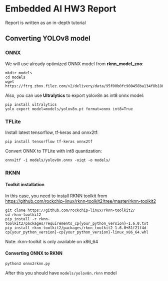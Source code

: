 # Embedded AI HW3 Report

Report is written as an in-depth tutorial

## Converting YOLOv8 model

### ONNX

We will use already optimized ONNX model from **rknn_model_zoo**:
```shell
mkdir models
cd models
wget https://ftrg.zbox.filez.com/v2/delivery/data/95f00b0fc900458ba134f8b180b3f7a1/examples/yolov8/yolov8n.onnx
```

Also, you can use **Ultralytics** to export yolov8n as int8 onnx model:
```shell
pip install ultralytics
yolo export model=models/yolov8n.pt format=onnx int8=True
```

### TFLite

Install latest tensorflow, tf-keras and onnx2tf:
```shell
pip install tensorflow tf-keras onnx2tf
```

Convert ONNX to TFLite with int8 quantization:
```shell
onnx2tf -i models/yolov8n.onnx -oiqt -o models/
```


### RKNN

#### Toolkit installation

In this case, you need to install RKNN toolkit from https://github.com/rockchip-linux/rknn-toolkit2/tree/master/rknn-toolkit2

```shell
git clone https://github.com/rockchip-linux/rknn-toolkit2/
cd rknn-toolkit2
pip install -r rknn-toolkit2/packages/requirements_cp{your_python_version}-1.6.0.txt
pip install rknn-toolkit2/packages/rknn_toolkit2-1.6.0+81f21f4d-cp{your_python_version}-cp{your_python_version}-linux_x86_64.whl
```

Note: rknn-toolkit is only available on x86_64

#### Converting ONNX to RKNN

```shell
python3 onnx2rknn.py
```

After this you should have `models/yolov8n.rknn` model
